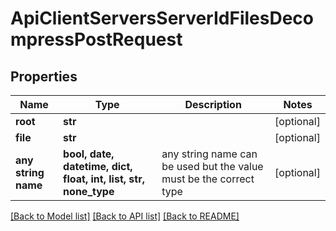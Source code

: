 # ApiClientServersServerIdFilesDecompressPostRequest


## Properties
Name | Type | Description | Notes
------------ | ------------- | ------------- | -------------
**root** | **str** |  | [optional] 
**file** | **str** |  | [optional] 
**any string name** | **bool, date, datetime, dict, float, int, list, str, none_type** | any string name can be used but the value must be the correct type | [optional]

[[Back to Model list]](../README.md#documentation-for-models) [[Back to API list]](../README.md#documentation-for-api-endpoints) [[Back to README]](../README.md)


